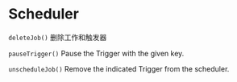 # Scheduler

`deleteJob()` 删除工作和触发器

`pauseTrigger()` Pause the Trigger with the given key.

`unscheduleJob()` Remove the indicated Trigger from the scheduler.
